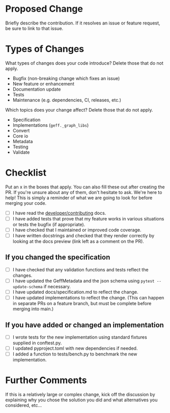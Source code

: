 # Proposed Change
Briefly describe the contribution. If it resolves an issue or feature request, be sure to link to that issue.

# Types of Changes
What types of changes does your code introduce? Delete those that do not apply.
- Bugfix (non-breaking change which fixes an issue)
- New feature or enhancement
- Documentation update
- Tests
- Maintenance (e.g. dependencies, CI, releases, etc.)

Which topics does your change affect? Delete those that do not apply.
- Specification
- Implementations (`geff._graph_libs`)
- Convert
- Core io
- Metadata
- Testing
- Validate

# Checklist
Put an x in the boxes that apply. You can also fill these out after creating the PR. If you're unsure about any of them, don't hesitate to ask. We're here to help! This is simply a reminder of what we are going to look for before merging your code.

- [ ] I have read the [developer/contributing](https://github.com/live-image-tracking-tools/geff/blob/main/CONTRIBUTING) docs.
- [ ] I have added tests that prove that my feature works in various situations or tests the bugfix (if appropriate).
- [ ] I have checked that I maintained or improved code coverage.
- [ ] I have written docstrings and checked that they render correctly by looking at the docs preview (link left as a comment on the PR).

## If you changed the specification
- [ ] I have checked that any validation functions and tests reflect the changes.
- [ ] I have updated the GeffMetadata and the json schema using `pytest --update-schema` if necessary.
- [ ] I have updated docs/specification.md to reflect the change.
- [ ] I have updated implementations to reflect the change. (This can happen in separate PRs on a feature branch, but must be complete before merging into main.)

## If you have added or changed an implementation
- [ ] I wrote tests for the new implementation using standard fixtures supplied in conftest.py.
- [ ] I updated pyproject.toml with new dependencies if needed.
- [ ] I added a function to tests/bench.py to benchmark the new implementation.

# Further Comments
If this is a relatively large or complex change, kick off the discussion by explaining why you chose the solution you did and what alternatives you considered, etc...